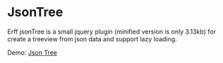 JsonTree
========

Erff jsonTree is a small jquery plugin (minified version is only 3.13kb) for create a treeview from json data and support lazy loading.

Demo: <a href='http://erffun.github.io/jsontree/'>Json Tree</a>
